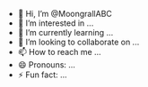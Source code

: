 - 👋 Hi, I’m @MoongrallABC
- 👀 I’m interested in ...
- 🌱 I’m currently learning ...
- 💞️ I’m looking to collaborate on ...
- 📫 How to reach me ...
- 😄 Pronouns: ...
- ⚡ Fun fact: ...

<!---
MoongrallABC/MoongrallABC is a ✨ special ✨ repository because its `README.md` (this file) appears on your GitHub profile.
You can click the Preview link to take a look at your changes.
--->
